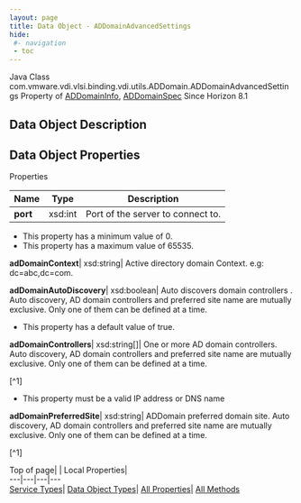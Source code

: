```yaml
---
layout: page
title: Data Object - ADDomainAdvancedSettings
hide:
 #- navigation
 - toc
---
```






Java Class
    com.vmware.vdi.vlsi.binding.vdi.utils.ADDomain.ADDomainAdvancedSettings
Property of
     [ADDomainInfo](vdi.utils.ADDomain.ADDomainInfo.md#field_detail), [ADDomainSpec](vdi.utils.ADDomain.ADDomainSpec.md#field_detail)
Since 
    Horizon 8.1

## Data Object Description 

## Data Object Properties

Properties

Name |  Type |  Description   
---|---|---  
**port**|  xsd:int|  Port of the server to connect to.   


  * This property has a minimum value of 0. 
  * This property has a maximum value of 65535. 

  
**adDomainContext**|  xsd:string|  Active directory domain Context. e.g: dc=abc,dc=com.   
  
**adDomainAutoDiscovery**|  xsd:boolean|  Auto discovers domain controllers . Auto discovery, AD domain controllers and preferred site name are mutually exclusive. Only one of them can be defined at a time.   


  * This property has a default value of true.

  
**adDomainControllers**|  xsd:string[]|  One or more AD domain controllers. Auto discovery, AD domain controllers and preferred site name are mutually exclusive. Only one of them can be defined at a time.   


[^1]
  * This property must be a valid IP address or DNS name 

  
**adDomainPreferredSite**|  xsd:string|  ADDomain preferred domain site. Auto discovery, AD domain controllers and preferred site name are mutually exclusive. Only one of them can be defined at a time.   


[^1]

  
  
  
Top of page| | Local Properties|   
---|---|---|---  
[Service Types](index-mo_types.md)| [Data Object Types](index-do_types.md)| [All Properties](index-properties.md)| [All Methods](index-methods.md)  
  
  

